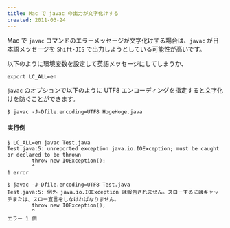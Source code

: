 ```yaml
---
title: Mac で javac の出力が文字化けする
created: 2011-03-24
---
```


Mac で `javac` コマンドのエラーメッセージが文字化けする場合は、`javac` が日本語メッセージを `Shift-JIS` で出力しようとしている可能性が高いです。

以下のように環境変数を設定して英語メッセージにしてしまうか、

~~~
export LC_ALL=en
~~~

`javac` のオプションで以下のように UTF8 エンコーディングを指定すると文字化けを防ぐことができます。

~~~
$ javac -J-Dfile.encoding=UTF8 HogeHoge.java
~~~

#### 実行例

~~~
$ LC_ALL=en javac Test.java
Test.java:5: unreported exception java.io.IOException; must be caught or declared to be thrown
        throw new IOException();
        ^
1 error
~~~

~~~
$ javac -J-Dfile.encoding=UTF8 Test.java
Test.java:5: 例外 java.io.IOException は報告されません。スローするにはキャッチまたは、スロー宣言をしなければなりません。
        throw new IOException();
        ^
エラー 1 個
~~~

